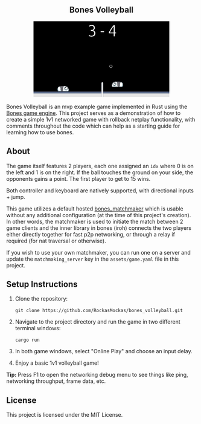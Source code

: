 <div align="center">
<h2>Bones Volleyball</h2>
<img src="assets/screenshot.jpg" width="360" height="200" alt="Bones Volleyball Screenshot">
</div>

Bones Volleyball is an mvp example game implemented in Rust using the [Bones game engine](https://github.com/fishfolk/bones). This project serves as a demonstration of how to create a simple 1v1 networked game with rollback netplay functionality, with comments throughout the code which can help as a starting guide for learning how to use bones.

## About

The game itself features 2 players, each one assigned an `idx` where 0 is on the left and 1 is on the right. If the ball touches the ground on your side, the opponents gains a point. The first player to get to 15 wins.

Both controller and keyboard are natively supported, with directional inputs + jump.

This game utilizes a default hosted [bones_matchmaker](https://github.com/fishfolk/bones/tree/main/other_crates/bones_matchmaker) which is usable without any additional configuration (at the time of this project's creation). In other words, the matchmaker is used to initiate the match between 2 game clients and the inner library in bones (iroh) connects the two players either directly together for fast p2p networking, or through a relay if required (for nat traversal or otherwise).

If you wish to use your own matchmaker, you can run one on a server and update the `matchmaking_server` key in the `assets/game.yaml` file in this project.


## Setup Instructions

1. Clone the repository:
   ```
   git clone https://github.com/RockasMockas/bones_volleyball.git
   ```

2. Navigate to the project directory and run the game in two different terminal windows:
   ```
   cargo run
   ```

3. In both game windows, select "Online Play" and choose an input delay.

4. Enjoy a basic 1v1 volleyball game!

**Tip:** Press F1 to open the networking debug menu to see things like ping, networking throughput, frame data, etc.

## License

This project is licensed under the MIT License.